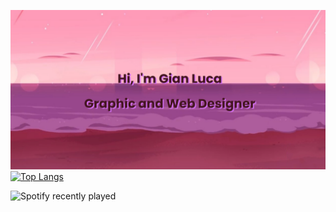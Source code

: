 [![MasterHead](banner_SU.png)](https://github.com/GLPG35)
[![Top Langs](https://github-readme-stats.vercel.app/api/top-langs/?username=GLPG35&layout=compact&theme=tokyonight)](https://github.com/anuraghazra/github-readme-stats)

![Spotify recently played](https://spotify-recently-played-readme.vercel.app/api?user=glis35)
